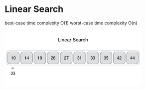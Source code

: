 # Linear Search

best-case time complexity O(1)
worst-case time complexity O(n)

![](linear_search.gif)